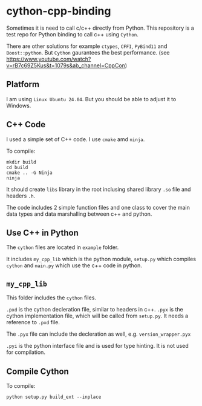 # cython-cpp-binding
Sometimes it is need to call c/c++ directly from Python. This repository is a test repo for Python binding to call c++ using `Cython`. 

There are other solutions for example `ctypes`, `CFFI`, `PyBind11` and `Boost::python`. But `Cython` gaurantees the best performance. (see https://www.youtube.com/watch?v=rB7c69Z5Kus&t=1079s&ab_channel=CppCon)

## Platform
I am using `Linux Ubuntu 24.04`. 
But you should be able to adjust it to Windows.

## C++ Code
I used a simple set of C++ code. I use `cmake` amd `ninja`. 

To compile: 
```
mkdir build
cd build
cmake .. -G Ninja
ninja
```

It should create `libs` library in the root inclusing shared library `.so` file and headers `.h`.

The code includes 2 simple function files and one class to cover the main data types and data marshalling between c++ and python.

## Use C++ in Python
The `cython` files are located in `example` folder. 

It includes `my_cpp_lib` which is the python module, `setup.py` which compiles `cython` and `main.py` which use the c++ code in python. 

## `my_cpp_lib`
This folder includes the `cython` files. 

`.pxd` is the cython decleration file, similar to headers in c++.
`.pyx` is the cython implementation file, which will be called from `setup.py`. It needs a reference to `.pxd` file. 

The `.pyx` file can include the decleration as well, e.g. `version_wrapper.pyx`

`.pyi` is the python interface file and is used for type hinting. It is not used for compilation. 

## Compile Cython
To compile:
```
python setup.py build_ext --inplace
```
